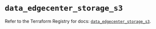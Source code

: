 # `data_edgecenter_storage_s3`

Refer to the Terraform Registry for docs: [`data_edgecenter_storage_s3`](https://registry.terraform.io/providers/edge-center/edgecenter/0.10.3/docs/data-sources/storage_s3).

